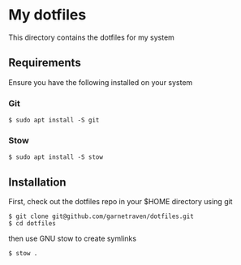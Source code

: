 # My dotfiles

This directory contains the dotfiles for my system

## Requirements

Ensure you have the following installed on your system

### Git

```
$ sudo apt install -S git
```

### Stow

```
$ sudo apt install -S stow
```

## Installation

First, check out the dotfiles repo in your $HOME directory using git

```
$ git clone git@github.com/garnetraven/dotfiles.git
$ cd dotfiles
```

then use GNU stow to create symlinks

```
$ stow .
```


